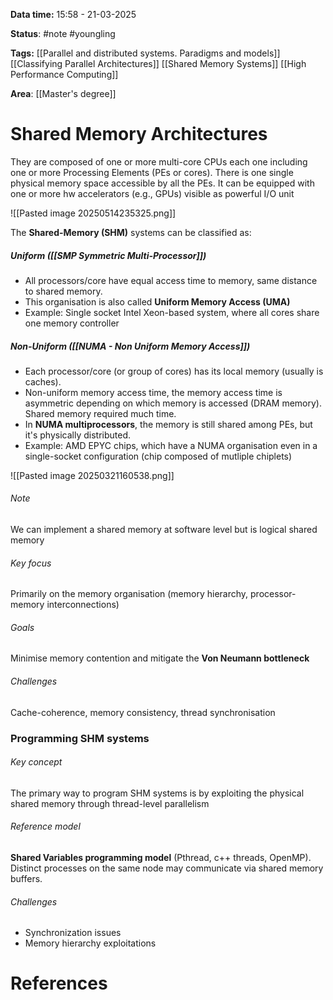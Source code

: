 **Data time:** 15:58 - 21-03-2025

**Status**: #note #youngling 

**Tags:** [[Parallel and distributed systems. Paradigms and models]] [[Classifying Parallel Architectures]] [[Shared Memory Systems]] [[High Performance Computing]]

**Area**: [[Master's degree]]
# Shared Memory Architectures
They are composed of one or more multi-core CPUs each one including one or more Processing Elements (PEs or cores). There is one single physical memory space accessible by all the PEs. It can be equipped with one or more hw accelerators (e.g., GPUs) visible as powerful I/O unit

![[Pasted image 20250514235325.png]]

The **Shared-Memory (SHM)** systems can be classified as:
##### Uniform ([[SMP Symmetric Multi-Processor]])
- All processors/core have equal access time to memory, same distance to shared memory.
- This organisation is also called **Uniform Memory Access (UMA)**
- Example: Single socket Intel Xeon-based system, where all cores share one memory controller
##### Non-Uniform ([[NUMA - Non Uniform Memory Access]])
- Each processor/core (or group of cores) has its local memory (usually is caches).
- Non-uniform memory access time, the memory access time is asymmetric depending on which memory is accessed (DRAM memory). Shared memory required much time.
- In **NUMA multiprocessors**, the memory is still shared among PEs, but it's physically distributed.
- Example: AMD EPYC chips, which have a NUMA organisation even in a single-socket configuration (chip composed of mutliple chiplets)

![[Pasted image 20250321160538.png]]
###### Note
We can implement a shared memory at software level but is logical shared memory
###### Key focus
Primarily on the memory organisation (memory hierarchy, processor-memory interconnections)
###### Goals
Minimise memory contention and mitigate the **Von Neumann bottleneck**
###### Challenges
Cache-coherence, memory consistency, thread synchronisation

### Programming SHM systems
###### Key concept
The primary way to program SHM systems is by exploiting the physical shared memory through thread-level parallelism
###### Reference model
**Shared Variables programming model** (Pthread, c++ threads, OpenMP). Distinct processes on the same node may communicate via shared memory buffers.
###### Challenges
- Synchronization issues
- Memory hierarchy exploitations
# References